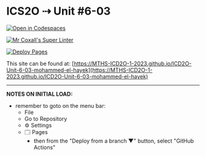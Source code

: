 # ICS2O ⇢ Unit #6-03

[![Open in Codespaces](https://classroom.github.com/assets/launch-codespace-7f7980b617ed060a017424585567c406b6ee15c891e84e1186181d67ecf80aa0.svg)](https://classroom.github.com/open-in-codespaces?assignment_repo_id=15138495)

[![Mr Coxall's Super Linter](https://github.com/MTHS-ICD2O-1-2023/ICD2O-Unit-6-03-mohammed-el-hayek/workflows/Mr%20Coxall's%20Super%20Linter/badge.svg)](https://github.com/MTHS-ICD2O-1-2023/ICD2O-Unit-6-03-mohammed-el-hayek/actions)

[![Deploy Pages](https://github.com/MTHS-ICD2O-1-2023/ICD2O-Unit-6-03-mohammed-el-hayek/workflows/Deploy%20Pages/badge.svg)](https://github.com/MTHS-ICD2O-1-2023/ICD2O-Unit-6-03-mohammed-el-hayek/actions)

This site can be found at: [https://MTHS-ICD2O-1-2023.github.io/ICD2O-Unit-6-03-mohammed-el-hayek](https://MTHS-ICD2O-1-2023.github.io/ICD2O-Unit-6-03-mohammed-el-hayek)

---

**NOTES ON INITIAL LOAD:**
- remember to goto on the menu bar:
  - File
  - Go to Repository
  - ⚙ Settings
  - 🗔 Pages
    - then from the "Deploy from a branch ▼" button, select "GitHub Actions"
